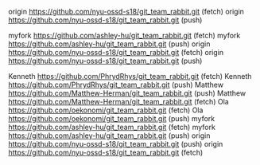 origin	https://github.com/nyu-ossd-s18/git_team_rabbit.git (fetch)
origin	https://github.com/nyu-ossd-s18/git_team_rabbit.git (push)

myfork	https://github.com/ashley-hu/git_team_rabbit.git (fetch)
myfork	https://github.com/ashley-hu/git_team_rabbit.git (push)
origin	https://github.com/nyu-ossd-s18/git_team_rabbit.git (fetch)
origin	https://github.com/nyu-ossd-s18/git_team_rabbit.git (push)

Kenneth	https://github.com/PhrydRhys/git_team_rabbit.git (fetch)
Kenneth	https://github.com/PhrydRhys/git_team_rabbit.git (push)
Matthew	https://github.com/Matthew-Herman/git_team_rabbit.git (push)
Matthew	https://github.com/Matthew-Herman/git_team_rabbit.git (fetch)
Ola	https://github.com/oekonomi/git_team_rabbit.git (fetch)
Ola	https://github.com/oekonomi/git_team_rabbit.git (push)
myfork	https://github.com/ashley-hu/git_team_rabbit.git (fetch)
myfork	https://github.com/ashley-hu/git_team_rabbit.git (push)
origin	https://github.com/nyu-ossd-s18/git_team_rabbit.git (push)
origin	https://github.com/nyu-ossd-s18/git_team_rabbit.git (fetch)